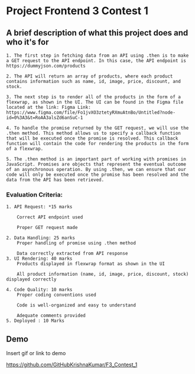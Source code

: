 
# Project Frontend 3 Contest 1

## A brief description of what this project does and who it's for

    1. The first step in fetching data from an API using .then is to make a GET request to the API endpoint. In this case, the API endpoint is https://dummyjson.com/products

    2. The API will return an array of products, where each product contains information such as name, id, image, price, discount, and stock.

    3. The next step is to render all of the products in the form of a flexwrap, as shown in the UI. The UI can be found in the Figma file located at the link: Figma Link: https://www.figma.com/file/Fo1jvXO3ztetyRXmuAtnBo/Untitled?node-id=0%3A3&t=RoAA3alsZd6anSuC-1

    4. To handle the promise returned by the GET request, we will use the .then method. This method allows us to specify a callback function that will be executed once the promise is resolved. This callback function will contain the code for rendering the products in the form of a flexwrap.

    5. The .then method is an important part of working with promises in JavaScript. Promises are objects that represent the eventual outcome of an asynchronous operation. By using .then, we can ensure that our code will only be executed once the promise has been resolved and the data from the API has been retrieved.




### Evaluation Criteria:
    1. API Request: *15 marks

        Correct API endpoint used

        Proper GET request made

    2. Data Handling: 25 marks
        Proper handling of promise using .then method

        Data correctly extracted from API response
    3. UI Rendering: 40 marks
        Products displayed in flexwrap format as shown in the UI

        All product information (name, id, image, price, discount, stock) displayed correctly

    4. Code Quality: 10 marks
        Proper coding conventions used

        Code is well-organized and easy to understand

        Adequate comments provided
    5. Deployed : 10 Marks
    
## Demo

Insert gif or link to demo

https://github.com/GitHubKrishnaKumar/F3_Contest_1


